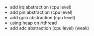 - add irq abstraction (cpu level)
- add pin abstraction (cpu level)
- add gpio abstraction (cpu level)
- using heap on rtthread
- add adc abstraction (cpu level) (weak)
